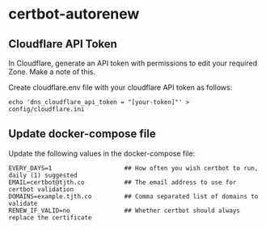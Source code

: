 # certbot-autorenew

## Cloudflare API Token

In Cloudflare, generate an API token with permissions to edit your required Zone. Make a note of this.

Create cloudflare.env file with your cloudflare API token as follows:

```
echo 'dns_cloudflare_api_token = "[your-token]"' > config/cloudflare.ini
```

## Update docker-compose file

Update the following values in the docker-compose file:

```
EVERY_DAYS=1                    ## How often you wish certbot to run, daily (1) suggested
EMAIL=certbot@tjth.co           ## The email address to use for certbot validation
DOMAINS=example.tjth.co         ## Comma separated list of domains to validate
RENEW_IF_VALID=no               ## Whether certbot should always replace the certificate
```